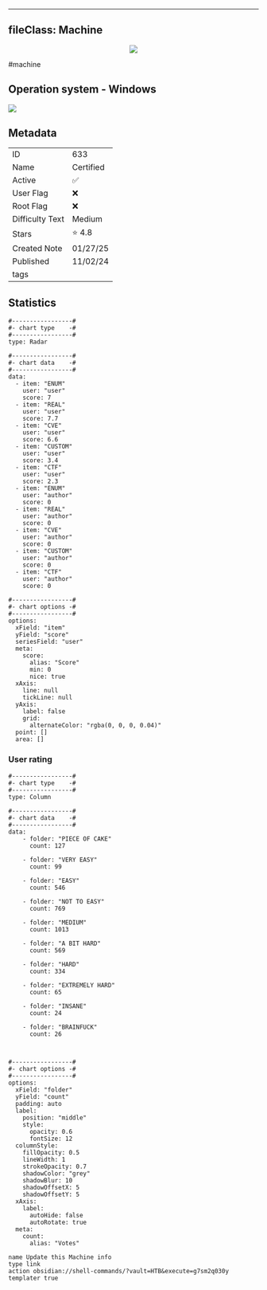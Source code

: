 
---
fileClass: Machine
---

<p align="center"> <img src= "https://www.hackthebox.com//storage/avatars/28b71ec11bb839b5b58bdfc555006816.png"> </p>

#machine

## Operation system - Windows
<img style = "max-width:70px" src = "app://local//home/cher0/HTNotes/HTB/.res/Windows.png">

## Metadata

|                       |   |
| ----------------      | - |
| ID                    |633 |
| Name                  |Certified |
| Active                |✅  |
| User Flag             |❌ |
| Root Flag             |❌|
| Difficulty Text       |Medium  |
| Stars                 |⭐️ 4.8 |
| Created Note          |01/27/25 |
| Published             |11/02/24 |
| tags                  | |

<p style = "display:none">
id:: 633
active:: True
name:: Certified
os::Windows
user_flag:: False
root_flag:: False
difficulty_text:: Medium
stars:: 4.8
created:: 01/27/2025
published:: 11/02/24
avatar:: /storage/avatars/28b71ec11bb839b5b58bdfc555006816.png
tags:: 
</p>

## Statistics


```chartsview
#-----------------#
#- chart type    -#
#-----------------#
type: Radar

#-----------------#
#- chart data    -#
#-----------------#
data:
  - item: "ENUM"
    user: "user"
    score: 7
  - item: "REAL"
    user: "user"
    score: 7.7
  - item: "CVE"
    user: "user"
    score: 6.6
  - item: "CUSTOM"
    user: "user"
    score: 3.4
  - item: "CTF"
    user: "user"
    score: 2.3
  - item: "ENUM"
    user: "author"
    score: 0
  - item: "REAL"
    user: "author"
    score: 0
  - item: "CVE"
    user: "author"
    score: 0
  - item: "CUSTOM"
    user: "author"
    score: 0
  - item: "CTF"
    user: "author"
    score: 0

#-----------------#
#- chart options -#
#-----------------#
options:
  xField: "item"
  yField: "score"
  seriesField: "user"
  meta:
    score:
      alias: "Score"
      min: 0
      nice: true
  xAxis:
    line: null
    tickLine: null
  yAxis:
    label: false
    grid:
      alternateColor: "rgba(0, 0, 0, 0.04)"
  point: []
  area: []
```



### User rating


```chartsview
#-----------------#
#- chart type    -#
#-----------------#
type: Column

#-----------------#
#- chart data    -#
#-----------------#
data:
    - folder: "PIECE OF CAKE"
      count: 127
     
    - folder: "VERY EASY"
      count: 99

    - folder: "EASY"
      count: 546
      
    - folder: "NOT TO EASY"
      count: 769
      
    - folder: "MEDIUM"
      count: 1013
     
    - folder: "A BIT HARD"
      count: 569
      
    - folder: "HARD"
      count: 334
      
    - folder: "EXTREMELY HARD"
      count: 65
      
    - folder: "INSANE"
      count: 24
      
    - folder: "BRAINFUCK"
      count: 26

    

#-----------------#
#- chart options -#
#-----------------#
options:
  xField: "folder"
  yField: "count"
  padding: auto
  label:
    position: "middle"
    style:
      opacity: 0.6
      fontSize: 12
  columnStyle:
    fillOpacity: 0.5
    lineWidth: 1
    strokeOpacity: 0.7
    shadowColor: "grey"
    shadowBlur: 10
    shadowOffsetX: 5
    shadowOffsetY: 5
  xAxis:
    label:
      autoHide: false
      autoRotate: true
  meta:
    count:
      alias: "Votes"
```



```button
name Update this Machine info
type link
action obsidian://shell-commands/?vault=HTB&execute=g7sm2q030y
templater true
```


